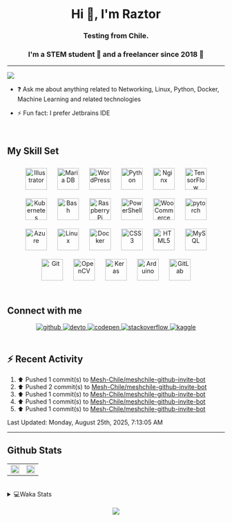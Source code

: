 <h1 align="center">Hi 👋, I'm Raztor</h1>
<h3 align="center">Testing from Chile.</h3>

### <div align="center">I'm a STEM student 🤖 and a freelancer since 2018 🚀</div>  

---
  ![](https://komarev.com/ghpvc/?username=raztor)
    

- ❓ Ask me about anything related to Networking, Linux, Python, Docker, Machine Learning and related technologies  
  

- ⚡ Fun fact: I prefer Jetbrains IDE  
  

<br/>  


## My Skill Set  
<div align="center">  
<img style="margin: 10px" src="https://profilinator.rishav.dev/skills-assets/adobe_illustrator-icon.svg" alt="Illustrator" height="50" />  
<img style="margin: 10px" src="https://profilinator.rishav.dev/skills-assets/mariadb.png" alt="Maria DB" height="50" />  
<img style="margin: 10px" src="https://profilinator.rishav.dev/skills-assets/wordpress.png" alt="WordPress" height="50" />  
<img style="margin: 10px" src="https://profilinator.rishav.dev/skills-assets/python-original.svg" alt="Python" height="50" />  
<img style="margin: 10px" src="https://profilinator.rishav.dev/skills-assets/nginx-original.svg" alt="Nginx" height="50" />  
<img style="margin: 10px" src="https://profilinator.rishav.dev/skills-assets/tensorflow-icon.svg" alt="TensorFlow" height="50" />  
<img style="margin: 10px" src="https://profilinator.rishav.dev/skills-assets/kubernetes-icon.svg" alt="Kubernetes" height="50" />  
<img style="margin: 10px" src="https://profilinator.rishav.dev/skills-assets/gnu_bash-icon.svg" alt="Bash" height="50" />  
<img style="margin: 10px" src="https://profilinator.rishav.dev/skills-assets/raspberrypi.png" alt="Raspberry Pi" height="50" />  
<img style="margin: 10px" src="https://profilinator.rishav.dev/skills-assets/powershell.png" alt="PowerShell" height="50" />  
<img style="margin: 10px" src="https://profilinator.rishav.dev/skills-assets/woocommerce.png" alt="WooCommerce" height="50" />  
<img style="margin: 10px" src="https://profilinator.rishav.dev/skills-assets/pytorch-icon.svg" alt="pytorch" height="50" />  
<img style="margin: 10px" src="https://profilinator.rishav.dev/skills-assets/microsoft_azure-icon.svg" alt="Azure" height="50" />  
<img style="margin: 10px" src="https://profilinator.rishav.dev/skills-assets/linux-original.svg" alt="Linux" height="50" />  
<img style="margin: 10px" src="https://profilinator.rishav.dev/skills-assets/docker-original-wordmark.svg" alt="Docker" height="50" />  
<img style="margin: 10px" src="https://profilinator.rishav.dev/skills-assets/css3-original-wordmark.svg" alt="CSS3" height="50" />  
<img style="margin: 10px" src="https://profilinator.rishav.dev/skills-assets/html5-original-wordmark.svg" alt="HTML5" height="50" />  
<img style="margin: 10px" src="https://profilinator.rishav.dev/skills-assets/mysql-original-wordmark.svg" alt="MySQL" height="50" />  
<img style="margin: 10px" src="https://profilinator.rishav.dev/skills-assets/git-scm-icon.svg" alt="Git" height="50" />  
<img style="margin: 10px" src="https://profilinator.rishav.dev/skills-assets/opencv-icon.svg" alt="OpenCV" height="50" />  
<img style="margin: 10px" src="https://profilinator.rishav.dev/skills-assets/keras.png" alt="Keras" height="50" />  
<img style="margin: 10px" src="https://profilinator.rishav.dev/skills-assets/arduino.png" alt="Arduino" height="50" />  
<img style="margin: 10px" src="https://profilinator.rishav.dev/skills-assets/gitlab.svg" alt="GitLab" height="50" />  
</div>  

<br/>  


## Connect with me  
<div align="center">
<a href="https://github.com/raztorr" target="_blank">
<img src=https://img.shields.io/badge/github-%2324292e.svg?&style=for-the-badge&logo=github&logoColor=white alt=github style="margin-bottom: 5px;" />
</a>
<a href="https://dev.to/raztorr" target="_blank">
<img src=https://img.shields.io/badge/dev.to-%2308090A.svg?&style=for-the-badge&logo=dev.to&logoColor=white alt=devto style="margin-bottom: 5px;" />
</a>
<a href="https://codepen.com/raztorr" target="_blank">
<img src=https://img.shields.io/badge/codepen-%23131417.svg?&style=for-the-badge&logo=codepen&logoColor=white alt=codepen style="margin-bottom: 5px;" />
</a>
<a href="https://stackoverflow.com/users/raztor" target="_blank">
<img src=https://img.shields.io/badge/stackoverflow-%23F28032.svg?&style=for-the-badge&logo=stackoverflow&logoColor=white alt=stackoverflow style="margin-bottom: 5px;" />
</a>
<a href="https://www.kaggle.com/raztorr" target="_blank">
<img src=https://img.shields.io/badge/kaggle-%2344BAE8.svg?&style=for-the-badge&logo=kaggle&logoColor=white alt=kaggle style="margin-bottom: 5px;" />
</a>  
</div>  
<br/>  

## :zap: Recent Activity

<!--RECENT_ACTIVITY:start-->
1. ⬆️ Pushed 1 commit(s) to [Mesh-Chile/meshchile-github-invite-bot](https://github.com/Mesh-Chile/meshchile-github-invite-bot)
2. ⬆️ Pushed 2 commit(s) to [Mesh-Chile/meshchile-github-invite-bot](https://github.com/Mesh-Chile/meshchile-github-invite-bot)
3. ⬆️ Pushed 1 commit(s) to [Mesh-Chile/meshchile-github-invite-bot](https://github.com/Mesh-Chile/meshchile-github-invite-bot)
4. ⬆️ Pushed 1 commit(s) to [Mesh-Chile/meshchile-github-invite-bot](https://github.com/Mesh-Chile/meshchile-github-invite-bot)
5. ⬆️ Pushed 1 commit(s) to [Mesh-Chile/meshchile-github-invite-bot](https://github.com/Mesh-Chile/meshchile-github-invite-bot)
<!--RECENT_ACTIVITY:end-->

<!--RECENT_ACTIVITY:last_update-->
Last Updated: Monday, August 25th, 2025, 7:13:05 AM
<!--RECENT_ACTIVITY:last_update_end-->

---



## Github Stats  
<table><tr><td valign="top" width="50%">

<div align="center"><img src="https://readme-stats-rouge-eight.vercel.app/api?username=raztor&show_icons=true&count_private=true&hide_border=true&theme=github_dark" align="center" style="width: 100%" /></div>

</td><td valign="top" width="50%">
<div align="center"><img src="https://readme-stats-rouge-eight.vercel.app/api/top-langs/?username=raztor&hide_border=true&layout=compact&theme=github_dark" align="center" style="width: 100%" /></div>
</td></tr></table>    

<br/>  

<details>
<summary> 💻Waka Stats</summary>
<br>
  
 <!--START_SECTION:waka-->
![Code Time](http://img.shields.io/badge/Code%20Time-418%20hrs%2030%20mins-blue)

![Lines of code](https://img.shields.io/badge/From%20Hello%20World%20I%27ve%20Written-604.1%20thousand%20lines%20of%20code-blue)

**I'm a Night 🦉** 

```text
🌞 Morning                98 commits          ███░░░░░░░░░░░░░░░░░░░░░░   11.24 % 
🌆 Daytime                254 commits         ███████░░░░░░░░░░░░░░░░░░   29.13 % 
🌃 Evening                337 commits         ██████████░░░░░░░░░░░░░░░   38.65 % 
🌙 Night                  183 commits         █████░░░░░░░░░░░░░░░░░░░░   20.99 % 
```


📊 **This Week I Spent My Time On** 

```text
💬 Programming Languages: 
YAML                     15 mins             ██████░░░░░░░░░░░░░░░░░░░   22.89 % 
R                        15 mins             ██████░░░░░░░░░░░░░░░░░░░   22.54 % 
JavaScript               11 mins             ████░░░░░░░░░░░░░░░░░░░░░   16.34 % 
TypeScript               9 mins              ███░░░░░░░░░░░░░░░░░░░░░░   13.23 % 
GitIgnore file           7 mins              ███░░░░░░░░░░░░░░░░░░░░░░   10.56 % 

🔥 Editors: 
IntelliJ IDEA            53 mins             ███████████████████░░░░░░   77.26 % 
DataSpell                15 mins             ██████░░░░░░░░░░░░░░░░░░░   22.54 % 
PyCharm                  0 secs              ░░░░░░░░░░░░░░░░░░░░░░░░░   00.21 % 

🐱‍💻 Projects: 
gestion-fic-frontend     26 mins             █████████░░░░░░░░░░░░░░░░   37.71 % 
gestion-fic-backend      24 mins             █████████░░░░░░░░░░░░░░░░   35.26 % 
Proyecto prueba 1        15 mins             ██████░░░░░░░░░░░░░░░░░░░   22.54 % 
Mentha                   2 mins              █░░░░░░░░░░░░░░░░░░░░░░░░   04.29 % 
Ministerio-Model         0 secs              ░░░░░░░░░░░░░░░░░░░░░░░░░   00.21 % 

💻 Operating System: 
Windows                  1 hr 9 mins         █████████████████████████   100.00 % 
Mac                      0 secs              ░░░░░░░░░░░░░░░░░░░░░░░░░   00.00 % 
```


 Last Updated on 21/08/2025 18:46:16 UTC
<!--END_SECTION:waka-->

</details>



<!-- BLOG-POST-LIST:START -->  

<!-- BLOG-POST-LIST:END -->  

<br/>  

<div align="center"><img src="https://spotify-github-profile.kittinanx.com/api/view?uid=benjaxsp&cover_image=true&theme=novatorem&bar_color=53b14f&bar_color_cover=true" /></div>  

<br/>  

  

<br/>  


<br />
